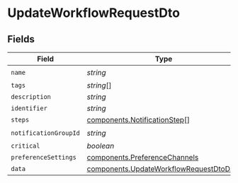 # UpdateWorkflowRequestDto


## Fields

| Field                                                                                              | Type                                                                                               | Required                                                                                           | Description                                                                                        |
| -------------------------------------------------------------------------------------------------- | -------------------------------------------------------------------------------------------------- | -------------------------------------------------------------------------------------------------- | -------------------------------------------------------------------------------------------------- |
| `name`                                                                                             | *string*                                                                                           | :heavy_check_mark:                                                                                 | N/A                                                                                                |
| `tags`                                                                                             | *string*[]                                                                                         | :heavy_minus_sign:                                                                                 | N/A                                                                                                |
| `description`                                                                                      | *string*                                                                                           | :heavy_minus_sign:                                                                                 | N/A                                                                                                |
| `identifier`                                                                                       | *string*                                                                                           | :heavy_minus_sign:                                                                                 | N/A                                                                                                |
| `steps`                                                                                            | [components.NotificationStep](../../models/components/notificationstep.md)[]                       | :heavy_minus_sign:                                                                                 | N/A                                                                                                |
| `notificationGroupId`                                                                              | *string*                                                                                           | :heavy_check_mark:                                                                                 | N/A                                                                                                |
| `critical`                                                                                         | *boolean*                                                                                          | :heavy_minus_sign:                                                                                 | N/A                                                                                                |
| `preferenceSettings`                                                                               | [components.PreferenceChannels](../../models/components/preferencechannels.md)                     | :heavy_minus_sign:                                                                                 | N/A                                                                                                |
| `data`                                                                                             | [components.UpdateWorkflowRequestDtoData](../../models/components/updateworkflowrequestdtodata.md) | :heavy_minus_sign:                                                                                 | N/A                                                                                                |